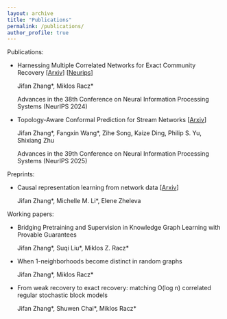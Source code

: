 ```yaml
---
layout: archive
title: "Publications"
permalink: /publications/
author_profile: true
---
```



Publications:

+ Harnessing Multiple Correlated Networks for Exact Community Recovery         [[Arxiv](https://arxiv.org/pdf/2412.02796)] [[Neurips](https://proceedings.neurips.cc/paper_files/paper/2024/file/60dc7fa827f5f761ad481e2ad40b5573-Paper-Conference.pdf)]
  
  Jifan Zhang\*, Miklos Racz\*
  
  Advances in the 38th Conference on Neural Information Processing Systems (NeurIPS 2024)


+ Topology-Aware Conformal Prediction for Stream Networks       [[Arxiv](https://arxiv.org/abs/2503.04981)]

  Jifan Zhang\*, Fangxin Wang\*, Zihe Song, Kaize Ding, Philip S. Yu, Shixiang Zhu
  
  Advances in the 39th Conference on Neural Information Processing Systems (NeurIPS 2025)

Preprints:

+ Causal representation learning from network data   [[Arxiv](https://arxiv.org/abs/2509.01916)]

  Jifan Zhang\*, Michelle M. Li\*, Elene Zheleva
  
Working papers:

+ Bridging Pretraining and Supervision in Knowledge Graph Learning with Provable Guarantees
  
  Jifan Zhang\*, Suqi Liu\*, Miklos Z. Racz\*

+ When 1-neighborhoods become distinct in random graphs

  
  Jifan Zhang\*, Miklos Racz\*

+ From weak recovery to exact recovery: matching O(log n) correlated regular stochastic block models 

  
   Jifan Zhang\*, Shuwen Chai\*, Miklos Racz\*












